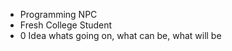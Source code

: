 - Programming NPC
- Fresh College Student
- 0 Idea whats going on, what can be, what will be


<!---
johann1678/johann1678 is a ✨ special ✨ repository because its `README.md` (this file) appears on your GitHub profile.
You can click the Preview link to take a look at your changes.
--->
